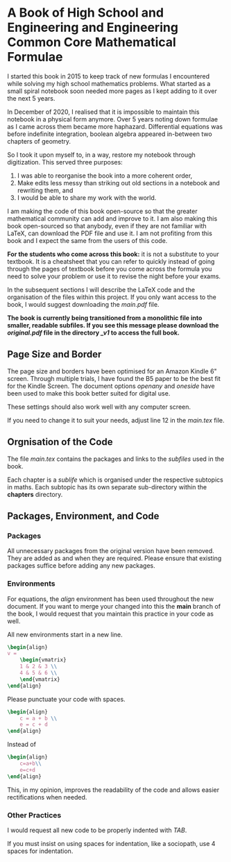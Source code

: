 # A Book of High School and Engineering and Engineering Common Core Mathematical Formulae
I started this book in 2015 to keep track of new formulas I encountered while solving my high school mathematics problems. What started as a small spiral notebook soon needed more pages as I kept adding to it over the next 5 years.

In December of 2020, I realised that it is impossible to maintain this notebook in a physical form anymore. Over 5 years noting down formulae as I came across them became more haphazard. Differential equations was before indefinite integration, boolean algebra appeared in-between two chapters of geometry.

So I took it upon myself to, in a way, restore my notebook through digitization. This served three purposes:
1. I was able to reorganise the book into a more coherent order,
2. Make edits less messy than striking out old sections in a notebook and rewriting them, and
3. I would be able to share my work with the world.

I am making the code of this book open-source so that the greater mathematical community can add and improve to it. I am also making this book open-sourced so that anybody, even if they are not familiar with LaTeX, can download the PDF file and use it. I am not profiting from this book and I expect the same from the users of this code.

**For the students who come across this book:** it is not a substitute to your textbook. It is a cheatsheet that you can refer to quickly instead of going through the pages of textbook before you come across the formula you need to solve your problem or use it to revise the night before your exams.

In the subsequent sections I will describe the LaTeX code and the organisation of the files within this project. If you only want access to the book, I would suggest downloading the *main.pdf* file.

**The book is currently being transitioned from a monolithic file into smaller, readable subfiles. If you see this message please download the *original.pdf* file in the directory *_v1* to access the full book.**

## Page Size and Border
The page size and borders have been optimised for an Amazon Kindle 6" screen. Through multiple trials, I have found the B5 paper to be the best fit for the Kindle Screen. The document options *openany* and *oneside* have been used to make this book better suited for digital use.

These settings should also work well with any computer screen.

If you need to change it to suit your needs, adjust line 12 in the *main.tex* file.

## Orgnisation of the Code
The file *main.tex* contains the packages and links to the *subfiles* used in the book. 

Each chapter is a *sublife* which is organised under the respective subtopics in maths. Each subtopic has its own separate sub-directory within the **chapters** directory.

## Packages, Environment, and Code
### Packages
All unnecessary packages from the original version have been removed. They are added as and when they are required. Please ensure that existing packages suffice before adding any new packages.

### Environments
For equations, the *align* environment has been used throughout the new document. If you want to merge your changed into this the **main** branch of the book, I would request that you maintain this practice in your code as well.

All new environments start in a new line.
```latex
\begin{align}
v =
    \begin{vmatrix}
    1 & 2 & 3 \\
    4 & 5 & 6 \\
    \end{vmatrix}
\end{align}
```

Please punctuate your code with spaces.
```latex
\begin{align}
    c = a + b \\
    e = c + d
\end{align}
```
Instead of
```latex
\begin{align}
    c=a+b\\
    e=c+d
\end{align}
```
This, in my opinion, improves the readability of the code and allows easier rectifications when needed.

### Other Practices
I would request all new code to be properly indented with *TAB*.

If you must insist on using spaces for indentation, like a sociopath, use 4 spaces for indentation.
